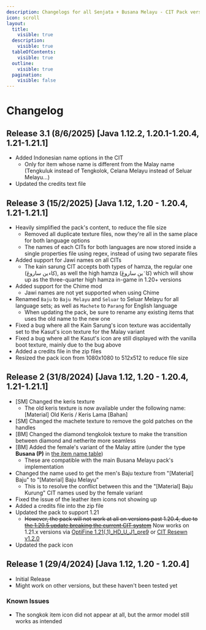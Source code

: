 ```yaml
---
description: Changelogs for all Senjata + Busana Melayu - CIT Pack versions
icon: scroll
layout:
  title:
    visible: true
  description:
    visible: true
  tableOfContents:
    visible: true
  outline:
    visible: true
  pagination:
    visible: false
---
```


# Changelog

## Release 3.1 (8/6/2025) \[Java 1.12.2, 1.20.1-1.20.4, 1.21-1.21.1]

* Added Indonesian name options in the CIT
  * Only for item whose name is different from the Malay name (Tengkuluk instead of Tengkolok, Celana Melayu instead of Seluar Melayu...)
* Updated the credits text file

## Release 3 (15/2/2025) \[Java 1.12, 1.20 - 1.20.4, 1.21-1.21.1]

* Heavily simplified the pack's content, to reduce the file size
  * Removed all duplicate texture files, now they're all in the same place for both language options
  * The names of each CITs for both languages are now stored inside a single properties file using regex, instead of using two separate files
* Added support for Jawi names on all CITs
  * The kain sarung CIT accepts both types of hamza, the regular one (کا`ء`ين ساروڠ), as well the high hamza (کا`ٴ`ين ساروڠ) which will show up as the three-quarter high hamza in-game in 1.20+ versions
* Added support for the Chime mod
  * Jawi names are not yet supported when using Chime
* Renamed `Baju` to `Baju Melayu` and `Seluar` to Seluar Melayu for all language sets; as well as `Machete` to `Parang` for English language
  * When updating the pack, be sure to rename any existing items that uses the old name to the new one
* Fixed a bug where all the Kain Sarung's icon texture was accidentally set to the Kasut's icon texture for the Malay variant
* Fixed a bug where all the Kasut's icon are still displayed with the vanilla boot texture, mainly due to the bug above
* Added a credits file in the zip files
* Resized the pack icon from 1080x1080 to 512x512 to reduce file size

## Release 2 (31/8/2024) \[Java 1.12, 1.20 - 1.20.4, 1.21-1.21.1]

* \[SM] Changed the keris texture
  * The old keris texture is now available under the following name: \[Material] Old Keris / Keris Lama \[Bahan]
* \[SM] Changed the machete texture to remove the gold patches on the handles
* \[BM] Changed the diamond tengkolok texture to make the transition between diamond and netherite more seamless
* \[BM] Added the female's variant of the Malay attire (under the type **Busana (P)** in [the item name table](item-table.md))
  * These are compatible with the main Busana Melayu pack's implementation
* Changed the name used to get the men's Baju texture from "\[Material] Baju" to "\[Material] Baju Melayu"
  * This is to resolve the conflict between this and the "\[Material] Baju Kurung" CIT names used by the female variant
* Fixed the issue of the leather item icons not showing up
* Added a credits file into the zip file
* Updated the pack to support 1.21
  * ~~However, the pack will not work at all on versions past 1.20.4, due to~~ [~~the 1.20.5 update breaking the current CIT system~~](https://github.com/sp614x/optifine/issues/7658) Now works on 1.21.x versions via [OptiFine 1.21(.1)\_HD\_U\_J1\_pre9](https://optifine.net/downloads) or [CIT Resewn v1.2.0](https://modrinth.com/mod/cit-resewn/changelog)
* Updated the pack icon

## Release 1 (29/4/2024) \[Java 1.12, 1.20 - 1.20.4]

* Initial Release
* Might work on other versions, but these haven't been tested yet

### Known Issues

* The songkok item icon did not appear at all, but the armor model still works as intended
